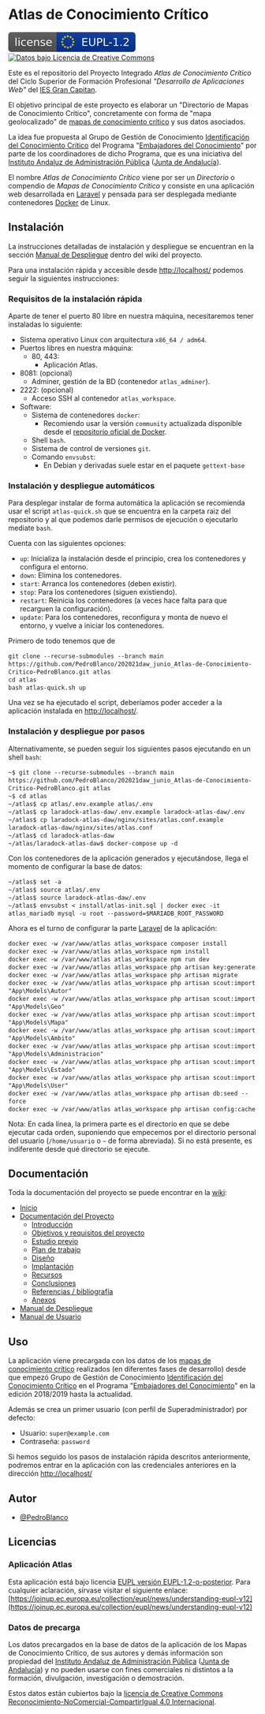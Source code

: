 # Atlas de Conocimiento Crítico

[![Licencia EUPLv1.2 o superior](eupl_1.2.svg)](LICENSE)
[![Datos bajo Licencia de Creative Commons](https://i.creativecommons.org/l/by-nc-sa/4.0/88x31.png)](http://creativecommons.org/licenses/by-nc-sa/4.0/)

Este es el repositorio del Proyecto Integrado _Atlas de Conocimiento Crítico_ del Ciclo Superior de Formación Profesional _"Desarrollo de Aplicaciones Web"_ del [IES Gran Capitan](https://informatica.iesgrancapitan.org).

El objetivo principal de este proyecto es elaborar un "Directorio de Mapas de Conocimiento Crítico", concretamente con forma de "mapa geolocalizado" de [mapas de conocimiento crítico] y sus datos asociados.

La idea fue propuesta al Grupo de Gestión de Conocimiento [Identificación del Conocimiento Crítico] del Programa "[Embajadores del Conocimiento]" por parte de los coordinadores de dicho Programa, que es una iniciativa del [Instituto Andaluz de Administración Pública] ([Junta de Andalucía]).

El nombre _Atlas de Conocimiento Crítico_ viene por ser un _Directorio_ o compendio de _Mapas de Conocimiento Crítico_ y consiste en una aplicación web desarrollada en [Laravel] y pensada para ser desplegada mediante contenedores [Docker](https://www.docker.com/) de Linux.

## Instalación

La instrucciones detalladas de instalación y despliegue se encuentran en la sección [Manual de Despliegue] dentro del wiki del proyecto.

Para una instalación rápida y accesible desde [http://localhost/] podemos seguir la siguientes instrucciones:

### Requisitos de la instalación rápida

Aparte de tener el puerto 80 libre en nuestra máquina, necesitaremos tener instaladas lo siguiente:

- Sistema operativo Linux con arquitectura ```x86_64 / adm64```.
- Puertos libres en nuestra máquina:
  - 80, 443:
    - Aplicación Atlas.
- 8081: (opcional)
  - Adminer, gestión de la BD (contenedor ```atlas_adminer```).
- 2222: (opcional)
  - Acceso SSH al contenedor ```atlas_workspace```.
- Software:
  - Sistema de contenedores ```docker```:
    - Recomiendo usar la versión ```community``` actualizada disponible desde el [repositorio oficial de Docker](https://docs.docker.com/engine/install/).
  - Shell ```bash```.
  - Sistema de control de versiones ```git```.
  - Comando ```envsubst```:
    - En Debian y derivadas suele estar en el paquete ```gettext-base```

### Instalación y despliegue automáticos

Para desplegar instalar de forma automática la aplicación se recomienda usar el script ```atlas-quick.sh``` que se encuentra en la carpeta raiz del repositorio y al que podemos darle permisos de ejecución o ejecutarlo mediate ```bash```.

Cuenta con las siguientes opciones:

- ```up```: Inicializa la instalación desde el principio, crea los contenedores y configura el entorno.
- ```down```: Elimina los contenedores.
- ```start```: Arranca los contenedores (deben existir).
- ```stop```:  Para los contenedores (siguen existiendo).
- ```restart```: Reinicia los contenedores (a veces hace falta para que recarguen la configuración).
- ```update```: Para los contenedores, reconfigura y monta de nuevo el entorno, y vuelve a iniciar los contenedores.

Primero de todo tenemos que de

```shell
git clone --recurse-submodules --branch main https://github.com/PedroBlanco/202021daw_junio_Atlas-de-Conocimiento-Critico-PedroBlanco.git atlas
cd atlas
bash atlas-quick.sh up
```

Una vez se ha ejecutado el script, deberíamos poder acceder a la aplicación instalada en [http://localhost/].

### Instalación y despliegue por pasos

Alternativamente, se pueden seguir los siguientes pasos ejecutando en un shell ```bash```:

```shell
~$ git clone --recurse-submodules --branch main https://github.com/PedroBlanco/202021daw_junio_Atlas-de-Conocimiento-Critico-PedroBlanco.git atlas
~$ cd atlas
~/atlas$ cp atlas/.env.example atlas/.env
~/atlas$ cp laradock-atlas-daw/.env.example laradock-atlas-daw/.env
~/atlas$ cp laradock-atlas-daw/nginx/sites/atlas.conf.example laradock-atlas-daw/nginx/sites/atlas.conf
~/atlas$ cd laradock-atlas-daw
~/atlas/laradock-atlas-daw$ docker-compose up -d
```

Con los contenedores de la aplicación generados y ejecutándose, llega el momento de configurar la base de datos:

```shell
~/atlas$ set -a
~/atlas$ source atlas/.env
~/atlas$ source laradock-atlas-daw/.env
~/atlas$ envsubst < install/atlas-init.sql | docker exec -it atlas_mariadb mysql -u root --password=$MARIADB_ROOT_PASSWORD
```

Ahora es el turno de configurar la parte [Laravel] de la aplicación:

```shell
docker exec -w /var/www/atlas atlas_workspace composer install
docker exec -w /var/www/atlas atlas_workspace npm install
docker exec -w /var/www/atlas atlas_workspace npm run dev
docker exec -w /var/www/atlas atlas_workspace php artisan key:generate
docker exec -w /var/www/atlas atlas_workspace php artisan migrate
docker exec -w /var/www/atlas atlas_workspace php artisan scout:import "App\Models\Autor"
docker exec -w /var/www/atlas atlas_workspace php artisan scout:import "App\Models\Geo"
docker exec -w /var/www/atlas atlas_workspace php artisan scout:import "App\Models\Mapa"
docker exec -w /var/www/atlas atlas_workspace php artisan scout:import "App\Models\Ambito"
docker exec -w /var/www/atlas atlas_workspace php artisan scout:import "App\Models\Administracion"
docker exec -w /var/www/atlas atlas_workspace php artisan scout:import "App\Models\Estado"
docker exec -w /var/www/atlas atlas_workspace php artisan scout:import "App\Models\User"
docker exec -w /var/www/atlas atlas_workspace php artisan db:seed --force
docker exec -w /var/www/atlas atlas_workspace php artisan config:cache
```

Nota: En cada línea, la primera parte es el directorio en que se debe ejecutar cada orden, suponiendo que empecemos por el directorio personal del usuario (```/home/usuario``` o ```~``` de forma abreviada). Si no está presente, es indiferente desde qué directorio se ejecute.

## Documentación

Toda la documentación del proyecto se puede encontrar en la [wiki](https://github.com/PedroBlanco/202021daw_junio_Atlas-de-Conocimiento-Critico-PedroBlanco/wiki):

- [Inicio](https://github.com/PedroBlanco/202021daw_junio_Atlas-de-Conocimiento-Critico-PedroBlanco/wiki/Home)
- [Documentación del Proyecto](https://github.com/PedroBlanco/202021daw_junio_Atlas-de-Conocimiento-Critico-PedroBlanco/wiki/Doc_PI)
  - [Introducción](https://github.com/PedroBlanco/202021daw_junio_Atlas-de-Conocimiento-Critico-PedroBlanco/wiki/1Doc_Introduccion)
  - [Objetivos y requisitos del proyecto](https://github.com/PedroBlanco/202021daw_junio_Atlas-de-Conocimiento-Critico-PedroBlanco/wiki/2Doc_Objetivos_Requisitos)
  - [Estudio previo](https://github.com/PedroBlanco/202021daw_junio_Atlas-de-Conocimiento-Critico-PedroBlanco/wiki/3Doc_Estudio_previo)
  - [Plan de trabajo](https://github.com/PedroBlanco/202021daw_junio_Atlas-de-Conocimiento-Critico-PedroBlanco/wiki/4Doc_Plan_Trabajo)
  - [Diseño](https://github.com/PedroBlanco/202021daw_junio_Atlas-de-Conocimiento-Critico-PedroBlanco/wiki/5Doc_Diseno)
  - [Implantación](https://github.com/PedroBlanco/202021daw_junio_Atlas-de-Conocimiento-Critico-PedroBlanco/wiki/6Doc_Implantacion)
  - [Recursos](https://github.com/PedroBlanco/202021daw_junio_Atlas-de-Conocimiento-Critico-PedroBlanco/wiki/7Doc_Recursos)
  - [Conclusiones](https://github.com/PedroBlanco/202021daw_junio_Atlas-de-Conocimiento-Critico-PedroBlanco/wiki/8Doc_Conclusiones)
  - [Referencias / bibliografía](https://github.com/PedroBlanco/202021daw_junio_Atlas-de-Conocimiento-Critico-PedroBlanco/wiki/9Doc_Referencias_Bibliografia)
  - [Anexos](https://github.com/PedroBlanco/202021daw_junio_Atlas-de-Conocimiento-Critico-PedroBlanco/wiki/10Doc_Anexos)
- [Manual de Despliegue](https://github.com/PedroBlanco/202021daw_junio_Atlas-de-Conocimiento-Critico-PedroBlanco/wiki/Manual_Despliegue)
- [Manual de Usuario](https://github.com/PedroBlanco/202021daw_junio_Atlas-de-Conocimiento-Critico-PedroBlanco/wiki/Manual_Usuario)

## Uso

La aplicación viene precargada con los datos de los [mapas de conocimiento crítico] realizados (en diferentes fases de desarrollo) desde que empezó Grupo de Gestión de Conocimiento [Identificación del Conocimiento Crítico]  en el Programa "[Embajadores del Conocimiento]" en la edición 2018/2019 hasta la actualidad.

Además se crea un primer usuario (con perfil de Superadministrador) por defecto:

- Usuario: ```super@example.com```
- Contraseña: ```password```

Si hemos seguido los pasos de instalación rápida descritos anteriormente, podremos entrar en la aplicación con las credenciales anteriores en la dirección [http://localhost/]

## Autor

- [@PedroBlanco](https://www.github.com/PedroBlanco)

## Licencias

### Aplicación Atlas

Esta aplicación está bajo licencia [EUPL versión EUPL-1.2-o-posterior]. Para cualquier aclaración, sírvase visitar el siguiente enlace: [https://joinup.ec.europa.eu/collection/eupl/news/understanding-eupl-v12](https://joinup.ec.europa.eu/collection/eupl/news/understanding-eupl-v12)

### Datos de precarga

Los datos precargados en la base de datos de la aplicación de los Mapas de Conocimiento Crítico, de sus autores y demás información son propiedad del [Instituto Andaluz de Administración Pública] ([Junta de Andalucía]) y no pueden usarse con fines comerciales ni distintos a la formación, divulgación, investigación o demostración.

Estos datos están cubiertos bajo la <a rel="license" href="http://creativecommons.org/licenses/by-nc-sa/4.0/">licencia de Creative Commons Reconocimiento-NoComercial-CompartirIgual 4.0 Internacional</a>.

[Embajadores del Conocimiento]: https://ws168.juntadeandalucia.es/iaap/gestiondelconocimiento/embajadores-del-conocimiento/
[Instituto Andaluz de Administración Pública]: https://www.juntadeandalucia.es/institutodeadministracionpublica/publico/home.filter
[Junta de Andalucía]: https://juntadeandalucia.es/
[http://localhost/]: http://localhost/
[mapas de conocimiento crítico]: https://ws168.juntadeandalucia.es/wikigestionC/index.php?title=Mapa_de_Conocimiento_Cr%C3%ADtico
[Identificación del Conocimiento Crítico]: https://ws168.juntadeandalucia.es/iaap/gestiondelconocimiento/proyectos/edicion-2019-2020-edicion-2019-2020/gc06-identificacion-del-conocimiento-critico/
[Manual de Despliegue]: https://github.com/PedroBlanco/202021daw_junio_Atlas-de-Conocimiento-Critico-PedroBlanco/wiki/Manual_Despliegue
[Laravel]: https://laravel.com/
[EUPL versión EUPL-1.2-o-posterior]: https://joinup.ec.europa.eu/sites/default/files/inline-files/EUPL%20v1_2%20ES.txt
